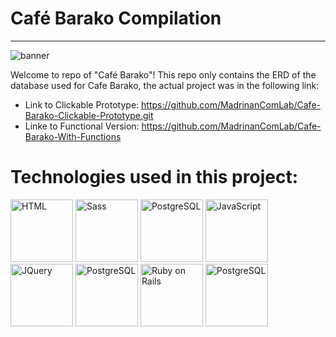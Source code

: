 # Café Barako Compilation
-----------------------------------------------------
![banner](https://user-images.githubusercontent.com/74145874/196059065-99d41dce-c67e-4bdb-ac9a-077e939c9a79.png)

Welcome to repo of "Café Barako"!
This repo only contains the ERD of the database used for Cafe Barako, the actual project was in the following link:
* Link to Clickable Prototype:
https://github.com/MadrinanComLab/Cafe-Barako-Clickable-Prototype.git
* Linke to Functional Version:
https://github.com/MadrinanComLab/Cafe-Barako-With-Functions

# Technologies used in this project:
<p float="left">
  <img src="https://user-images.githubusercontent.com/74145874/196059318-14eb8cfc-bfe8-4763-9c74-e3267beaf3f8.png" width="100px" height="100px" alt="HTML" title="HTML"/>
  <img src="https://user-images.githubusercontent.com/74145874/196059403-7b8efbb2-297e-444e-8915-6790e05b5603.png" width="100px" height="100px" alt="Sass" title="Sass"/>
  <img src="https://user-images.githubusercontent.com/74145874/196059759-f0063e53-7d64-4253-80da-19427ffaab97.png" width="100px" height="100px" alt="PostgreSQL"/>
  <img src="https://user-images.githubusercontent.com/74145874/196059251-ec2f9f53-6094-403b-9f51-4ff102e17864.png" width="100px" height="100px" alt="JavaScript"/>
  <img src="https://user-images.githubusercontent.com/74145874/196059629-865a619b-cd20-4983-a866-f4ca466a5999.png" width="100px" height="100px" alt="JQuery"/>
  <img src="https://user-images.githubusercontent.com/74145874/196059710-80912c53-6d3c-471b-8eac-ae2486c9d492.png" width="100px" height="100px" alt="PostgreSQL"/>
  <img src="https://user-images.githubusercontent.com/74145874/196059547-b35e5108-cf90-47af-951a-5f530ae54247.png" width="100px" height="100px" alt="Ruby on Rails"/>
  <img src="https://user-images.githubusercontent.com/74145874/196059473-011117c1-e31d-4c5e-be6b-0a81b6d4f431.png" width="100px" height="100px" alt="PostgreSQL"/>
</p>
